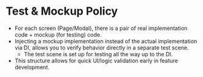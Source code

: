 # Test & Mockup Policy

* For each screen (Page/Modal), there is a pair of real implementation code + mockup (for testing) code.
* Injecting a mockup implementation instead of the actual implementation via DI, allows you to verify behavior directly in a separate test scene.
  * The test scene is set up for testing all the way up to the DI.
* This structure allows for quick UI/logic validation early in feature development.
